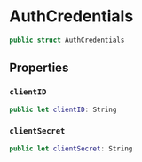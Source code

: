 # AuthCredentials

``` swift
public struct AuthCredentials 
```

## Properties

### `clientID`

``` swift
public let clientID: String
```

### `clientSecret`

``` swift
public let clientSecret: String
```
